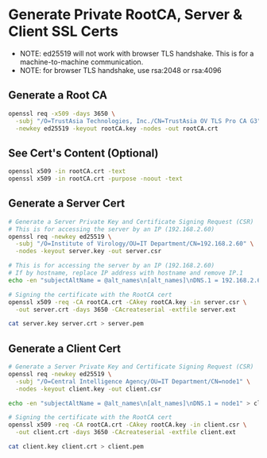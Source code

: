 # Generate Private RootCA, Server & Client SSL Certs
- NOTE: ed25519 will not work with browser TLS handshake. This is for a machine-to-machine communication.
- NOTE: for browser TLS handshake, use rsa:2048 or rsa:4096

## Generate a Root CA

```bash
openssl req -x509 -days 3650 \
  -subj "/O=TrustAsia Technologies, Inc./CN=TrustAsia OV TLS Pro CA G3" \
  -newkey ed25519 -keyout rootCA.key -nodes -out rootCA.crt
```

## See Cert's Content (Optional)
```bash
openssl x509 -in rootCA.crt -text
openssl x509 -in rootCA.crt -purpose -noout -text
```


## Generate a Server Cert

```bash
# Generate a Server Private Key and Certificate Signing Request (CSR)
# This is for accessing the server by an IP (192.168.2.60)
openssl req -newkey ed25519 \
  -subj "/O=Institute of Virology/OU=IT Department/CN=192.168.2.60" \
  -nodes -keyout server.key -out server.csr

# This is for accessing the server by an IP (192.168.2.60)
# If by hostname, replace IP address with hostname and remove IP.1
echo -en "subjectAltName = @alt_names\n[alt_names]\nDNS.1 = 192.168.2.60\nIP.1 = 192.168.2.60\n" > server.ext

# Signing the certificate with the RootCA cert
openssl x509 -req -CA rootCA.crt -CAkey rootCA.key -in server.csr \
  -out server.crt -days 3650 -CAcreateserial -extfile server.ext

cat server.key server.crt > server.pem
```

## Generate a Client Cert

```bash
# Generate a Server Private Key and Certificate Signing Request (CSR)
openssl req -newkey ed25519 \
  -subj "/O=Central Intelligence Agency/OU=IT Department/CN=node1" \
  -nodes -keyout client.key -out client.csr

echo -en "subjectAltName = @alt_names\n[alt_names]\nDNS.1 = node1" > client.ext

# Signing the certificate with the RootCA cert
openssl x509 -req -CA rootCA.crt -CAkey rootCA.key -in client.csr \
  -out client.crt -days 3650 -CAcreateserial -extfile client.ext

cat client.key client.crt > client.pem
```
